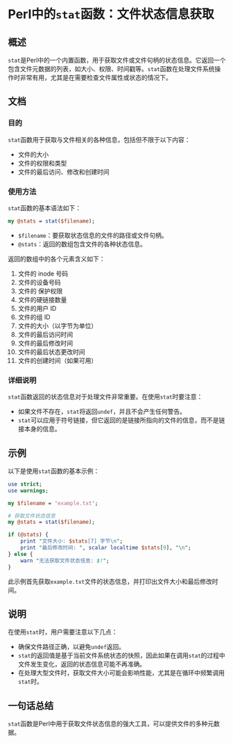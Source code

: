 <!--
Meta Description: # Perl中的`stat`函数：文件状态信息获取 ## 概述 `stat`是Perl中的一个内置函数，用于获取文件或文件句柄的状态信息。它返回一个包含文件元数据的列表，如大小、权限、时间戳等。`stat`函数在处理文件系统操作时非常有用，尤其是在需要检查文件属性或状态的情况下。 ## 文档 ###...
Meta Keywords: stat, stats, filename, 文件的大小, perl
-->

# Perl中的`stat`函数：文件状态信息获取

## 概述
`stat`是Perl中的一个内置函数，用于获取文件或文件句柄的状态信息。它返回一个包含文件元数据的列表，如大小、权限、时间戳等。`stat`函数在处理文件系统操作时非常有用，尤其是在需要检查文件属性或状态的情况下。

## 文档
### 目的
`stat`函数用于获取与文件相关的各种信息，包括但不限于以下内容：
- 文件的大小
- 文件的权限和类型
- 文件的最后访问、修改和创建时间

### 使用方法
`stat`函数的基本语法如下：
```perl
my @stats = stat($filename);
```
- `$filename`：要获取状态信息的文件的路径或文件句柄。
- `@stats`：返回的数组包含文件的各种状态信息。

返回的数组中的各个元素含义如下：
1. 文件的 inode 号码
2. 文件的设备号码
3. 文件的 保护权限
4. 文件的硬链接数量
5. 文件的用户 ID
6. 文件的组 ID
7. 文件的大小（以字节为单位）
8. 文件的最后访问时间
9. 文件的最后修改时间
10. 文件的最后状态更改时间
11. 文件的创建时间（如果可用）

### 详细说明
`stat`函数返回的状态信息对于处理文件非常重要。在使用`stat`时要注意：
- 如果文件不存在，`stat`将返回`undef`，并且不会产生任何警告。
- `stat`可以应用于符号链接，但它返回的是链接所指向的文件的信息，而不是链接本身的信息。

## 示例
以下是使用`stat`函数的基本示例：

```perl
use strict;
use warnings;

my $filename = 'example.txt';

# 获取文件状态信息
my @stats = stat($filename);

if (@stats) {
    print "文件大小: $stats[7] 字节\n";
    print "最后修改时间: ", scalar localtime $stats[9], "\n";
} else {
    warn "无法获取文件状态信息: $!";
}
```

此示例首先获取`example.txt`文件的状态信息，并打印出文件大小和最后修改时间。

## 说明
在使用`stat`时，用户需要注意以下几点：
- 确保文件路径正确，以避免`undef`返回。
- `stat`的返回值是基于当前文件系统状态的快照，因此如果在调用`stat`的过程中文件发生变化，返回的状态信息可能不再准确。
- 在处理大型文件时，获取文件大小可能会影响性能，尤其是在循环中频繁调用`stat`时。

## 一句话总结
`stat`函数是Perl中用于获取文件状态信息的强大工具，可以提供文件的多种元数据。